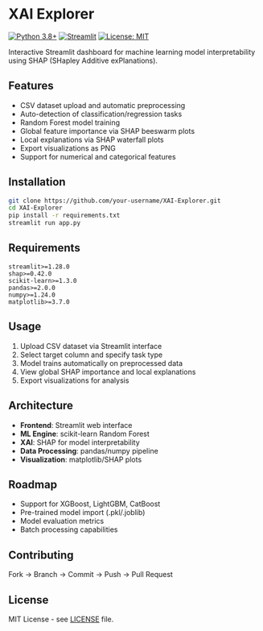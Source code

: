 # XAI Explorer

[![Python 3.8+](https://img.shields.io/badge/python-3.8+-blue.svg)](https://www.python.org/downloads/)
[![Streamlit](https://img.shields.io/badge/Streamlit-1.28+-red.svg)](https://streamlit.io)
[![License: MIT](https://img.shields.io/badge/License-MIT-yellow.svg)](https://opensource.org/licenses/MIT)

Interactive Streamlit dashboard for machine learning model interpretability using SHAP (SHapley Additive exPlanations).

## Features

- CSV dataset upload and automatic preprocessing
- Auto-detection of classification/regression tasks
- Random Forest model training
- Global feature importance via SHAP beeswarm plots
- Local explanations via SHAP waterfall plots
- Export visualizations as PNG
- Support for numerical and categorical features

## Installation

```bash
git clone https://github.com/your-username/XAI-Explorer.git
cd XAI-Explorer
pip install -r requirements.txt
streamlit run app.py
```

## Requirements

```
streamlit>=1.28.0
shap>=0.42.0
scikit-learn>=1.3.0
pandas>=2.0.0
numpy>=1.24.0
matplotlib>=3.7.0
```

## Usage

1. Upload CSV dataset via Streamlit interface
2. Select target column and specify task type
3. Model trains automatically on preprocessed data
4. View global SHAP importance and local explanations
5. Export visualizations for analysis

## Architecture

- **Frontend**: Streamlit web interface
- **ML Engine**: scikit-learn Random Forest
- **XAI**: SHAP for model interpretability
- **Data Processing**: pandas/numpy pipeline
- **Visualization**: matplotlib/SHAP plots

## Roadmap

- Support for XGBoost, LightGBM, CatBoost
- Pre-trained model import (.pkl/.joblib)
- Model evaluation metrics
- Batch processing capabilities

## Contributing

Fork → Branch → Commit → Push → Pull Request

## License

MIT License - see [LICENSE](LICENSE) file.

